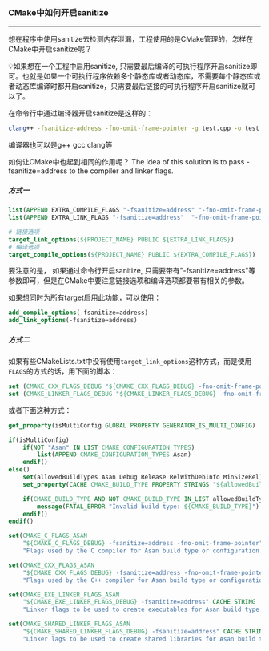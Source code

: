 ### CMake中如何开启sanitize
---
想在程序中使用sanitize去检测内存泄漏，工程使用的是CMake管理的，怎样在CMake中开启sanitize呢？

💡如果想在一个工程中启用sanitize, 只需要最后编译的可执行程序开启sanitize即可。也就是如果一个可执行程序依赖多个静态库或者动态库，不需要每个静态库或者动态库编译时都开启sanitize，只需要最后链接的可执行程序开启sanitize就可以了。

在命令行中通过编译器开启sanitize是这样的：
```bash
clang++ -fsanitize-address -fno-omit-frame-pointer -g test.cpp -o test
```
编译器也可以是g++ gcc  clang等

如何让CMake中也起到相同的作用呢？
The idea of this solution is to pass -fsanitize=address to the compiler and linker flags.

##### 方式一
```cmake
list(APPEND EXTRA_COMPILE_FLAGS "-fsanitize=address" "-fno-omit-frame-pointer")
list(APPEND EXTRA_LINK_FLAGS "-fsanitize=address"  "-fno-omit-frame-pointer")

# 链接选项
target_link_options(${PROJECT_NAME} PUBLIC ${EXTRA_LINK_FLAGS})
# 编译选项
target_compile_options(${PROJECT_NAME} PUBLIC ${EXTRA_COMPILE_FLAGS})
```

要注意的是， 如果通过命令行开启sanitize, 只需要带有"-fsanitize=address"等参数即可，但是在CMake中要注意链接选项和编译选项都要带有相关的参数。

如果想同时为所有target启用此功能，可以使用：
```cmake
add_compile_options(-fsanitize=address)
add_link_options(-fsanitize=address)
```

##### 方式二
如果有些CMakeLists.txt中没有使用`target_link_options`这种方式，而是使用 `FLAGS`的方式的话，用下面的脚本：
```cmake
set (CMAKE_CXX_FLAGS_DEBUG "${CMAKE_CXX_FLAGS_DEBUG} -fno-omit-frame-pointer -fsanitize=address")
set (CMAKE_LINKER_FLAGS_DEBUG "${CMAKE_LINKER_FLAGS_DEBUG} -fno-omit-frame-pointer -fsanitize=address")
```

或者下面这种方式：
```cmake
get_property(isMultiConfig GLOBAL PROPERTY GENERATOR_IS_MULTI_CONFIG)

if(isMultiConfig)
    if(NOT "Asan" IN_LIST CMAKE_CONFIGURATION_TYPES)
        list(APPEND CMAKE_CONFIGURATION_TYPES Asan)
    endif()
else()
    set(allowedBuildTypes Asan Debug Release RelWithDebInfo MinSizeRel)
    set_property(CACHE CMAKE_BUILD_TYPE PROPERTY STRINGS "${allowedBuildTypes}")

    if(CMAKE_BUILD_TYPE AND NOT CMAKE_BUILD_TYPE IN_LIST allowedBuildTypes)
        message(FATAL_ERROR "Invalid build type: ${CMAKE_BUILD_TYPE}")
    endif()
endif()

set(CMAKE_C_FLAGS_ASAN
    "${CMAKE_C_FLAGS_DEBUG} -fsanitize=address -fno-omit-frame-pointer" CACHE STRING
    "Flags used by the C compiler for Asan build type or configuration." FORCE)

set(CMAKE_CXX_FLAGS_ASAN
    "${CMAKE_CXX_FLAGS_DEBUG} -fsanitize=address -fno-omit-frame-pointer" CACHE STRING
    "Flags used by the C++ compiler for Asan build type or configuration." FORCE)

set(CMAKE_EXE_LINKER_FLAGS_ASAN
    "${CMAKE_EXE_LINKER_FLAGS_DEBUG} -fsanitize=address" CACHE STRING
    "Linker flags to be used to create executables for Asan build type." FORCE)

set(CMAKE_SHARED_LINKER_FLAGS_ASAN
    "${CMAKE_SHARED_LINKER_FLAGS_DEBUG} -fsanitize=address" CACHE STRING
    "Linker lags to be used to create shared libraries for Asan build type." FORCE)
```